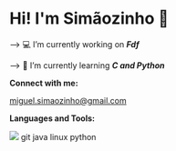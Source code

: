 # Hi! I'm Simãozinho 👋


--> :computer: I’m currently working on ***Fdf***

--> :seedling: I’m currently learning ***C and Python***

**Connect with me:**

miguel.simaozinho@gmail.com

**Languages and Tools:**

![](https://www.google.com/url?sa=i&url=https%3A%2F%2Fwww.britefish.net%2Fc-programming-language%2F&psig=AOvVaw1Njqh6fUGb_mlHy3t5butI&ust=1674212560802000&source=images&cd=vfe&ved=0CBAQjRxqFwoTCJjsxvm90_wCFQAAAAAdAAAAABAE) git java linux python 
